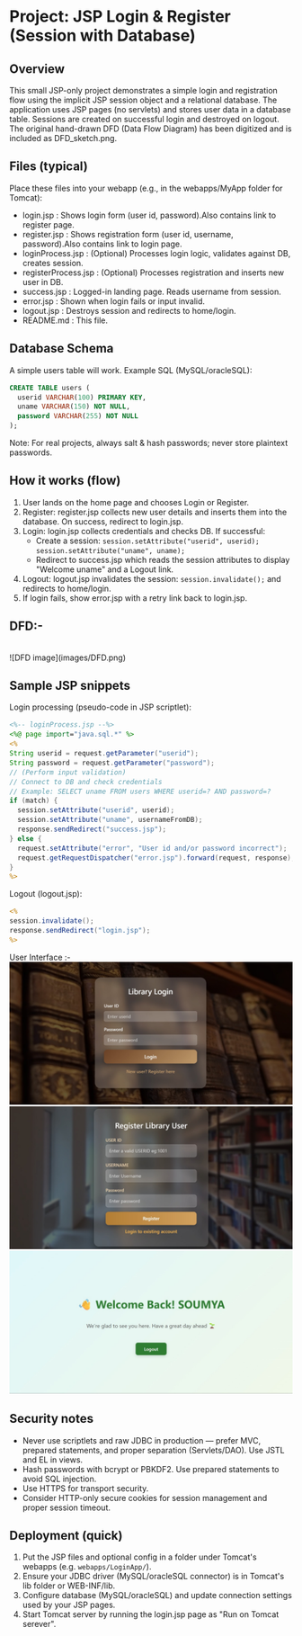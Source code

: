 Project: JSP Login & Register (Session with Database)
=========================================

Overview
--------
This small JSP-only project demonstrates a simple login and registration flow using the implicit JSP session object and a relational database. The application uses JSP pages (no servlets) and stores user data in a database table. Sessions are created on successful login and destroyed on logout. The original hand-drawn DFD (Data Flow Diagram) has been digitized and is included as DFD_sketch.png.

Files (typical)
---------------
Place these files into your webapp (e.g., in the webapps/MyApp folder for Tomcat):
- login.jsp                      : Shows login form (user id, password).Also contains link to register page.
- register.jsp                   : Shows registration form (user id, username, password).Also contains link to login page.
- loginProcess.jsp               : (Optional) Processes login logic, validates against DB, creates session.
- registerProcess.jsp            : (Optional) Processes registration and inserts new user in DB.
- success.jsp                    : Logged-in landing page. Reads username from session.
- error.jsp                      : Shown when login fails or input invalid.
- logout.jsp                     : Destroys session and redirects to home/login.
- README.md                      : This file.

Database Schema
---------------
A simple users table will work. Example SQL (MySQL/oracleSQL):
```sql
CREATE TABLE users (
  userid VARCHAR(100) PRIMARY KEY,
  uname VARCHAR(150) NOT NULL,
  password VARCHAR(255) NOT NULL
);
```
Note: For real projects, always salt & hash passwords; never store plaintext passwords.

How it works (flow)
-------------------
1. User lands on the home page and chooses Login or Register.
2. Register: register.jsp collects new user details and inserts them into the database. On success, redirect to login.jsp.
3. Login: login.jsp collects credentials and checks DB. If successful:
   - Create a session: `session.setAttribute("userid", userid); session.setAttribute("uname", uname);`
   - Redirect to success.jsp which reads the session attributes to display "Welcome uname" and a Logout link.
4. Logout: logout.jsp invalidates the session: `session.invalidate();` and redirects to home/login.
5. If login fails, show error.jsp with a retry link back to login.jsp.

DFD:-
-----
<br>
![DFD image](images/DFD.png)

Sample JSP snippets
-------------------
Login processing (pseudo-code in JSP scriptlet):
```jsp
<%-- loginProcess.jsp --%>
<%@ page import="java.sql.*" %>
<% 
String userid = request.getParameter("userid");
String password = request.getParameter("password");
// (Perform input validation)
// Connect to DB and check credentials
// Example: SELECT uname FROM users WHERE userid=? AND password=?
if (match) {
  session.setAttribute("userid", userid);
  session.setAttribute("uname", usernameFromDB);
  response.sendRedirect("success.jsp");
} else {
  request.setAttribute("error", "User id and/or password incorrect");
  request.getRequestDispatcher("error.jsp").forward(request, response);
}
%>
```

Logout (logout.jsp):
```jsp
<% 
session.invalidate();
response.sendRedirect("login.jsp");
%>
```

User Interface :-
<br>
![login image](images/login.jpg)
![register image](images/register.jpg)
![success image](images/success.jpg)
<br>

Security notes 
-----------------------------
- Never use scriptlets and raw JDBC in production — prefer MVC, prepared statements, and proper separation (Servlets/DAO). Use JSTL and EL in views.
- Hash passwords with bcrypt or PBKDF2. Use prepared statements to avoid SQL injection.
- Use HTTPS for transport security.
- Consider HTTP-only secure cookies for session management and proper session timeout.

Deployment (quick)
------------------
1. Put the JSP files and optional config in a folder under Tomcat's webapps (e.g. `webapps/LoginApp/`).
2. Ensure your JDBC driver (MySQL/oracleSQL connector) is in Tomcat's lib folder or WEB-INF/lib.
3. Configure database (MySQL/oracleSQL) and update connection settings used by your JSP pages.
4. Start Tomcat server by running the login.jsp page as "Run on Tomcat serever".




